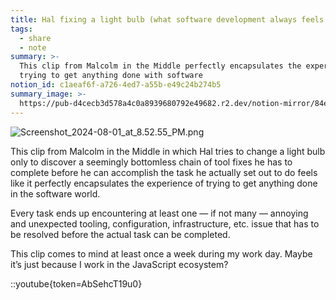 ```yaml
---
title: Hal fixing a light bulb (what software development always feels like to me)
tags:
  - share
  - note
summary: >-
  This clip from Malcolm in the Middle perfectly encapsulates the experience of
  trying to get anything done with software
notion_id: c1aeaf6f-a726-4ed7-a55b-e49c24b274b5
summary_image: >-
  https://pub-d4cecb3d578a4c0a8939680792e49682.r2.dev/notion-mirror/84ebb48c-616a-4f51-ae9a-991a4e0a7e9b/b5bbe09d-75bf-42ed-b13c-1e9ef7f2f5c5/Screenshot_2024-08-01_at_8.52.55_PM.png
---
```

![Screenshot\_2024-08-01\_at\_8.52.55\_PM.png](https://pub-d4cecb3d578a4c0a8939680792e49682.r2.dev/notion-mirror/84ebb48c-616a-4f51-ae9a-991a4e0a7e9b/b5bbe09d-75bf-42ed-b13c-1e9ef7f2f5c5/Screenshot_2024-08-01_at_8.52.55_PM.png)

This clip from Malcolm in the Middle in which Hal tries to change a light bulb only to discover a seemingly bottomless chain of tool fixes he has to complete before he can accomplish the task he actually set out to do feels like it perfectly encapsulates the experience of trying to get anything done in the software world.

Every task ends up encountering at least one — if not many — annoying and unexpected tooling, configuration, infrastructure, etc. issue that has to be resolved before the actual task can be completed.

This clip comes to mind at least once a week during my work day. Maybe it’s just because I work in the JavaScript ecosystem?

::youtube{token=AbSehcT19u0}
